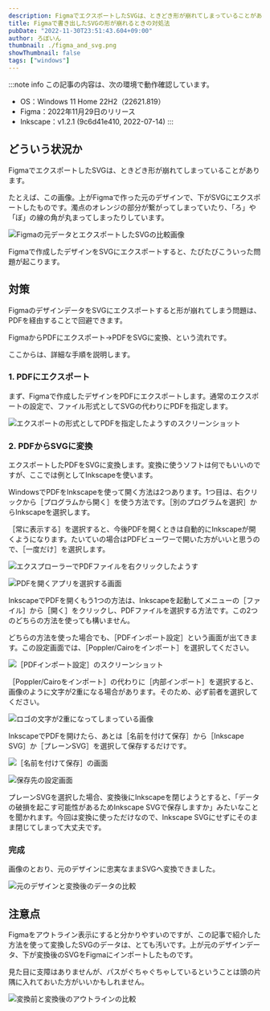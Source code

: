 ```yaml
---
description: FigmaでエクスポートしたSVGは、ときどき形が崩れてしまっていることがあります。この記事では、Figmaから形が崩れないようにSVGに書き出す方法を説明します。
title: Figmaで書き出したSVGの形が崩れるときの対処法
pubDate: "2022-11-30T23:51:43.604+09:00"
author: ろぼいん
thumbnail: ./figma_and_svg.png
showThumbnail: false
tags: ["windows"]
---
```


:::note info
この記事の内容は、次の環境で動作確認しています。

- OS：Windows 11 Home 22H2（22621.819）
- Figma：2022年11月29日のリリース
- Inkscape：v1.2.1 (9c6d41e410, 2022-07-14)
:::

## どういう状況か

FigmaでエクスポートしたSVGは、ときどき形が崩れてしまっていることがあります。

たとえば、この画像。上がFigmaで作った元のデザインで、下がSVGにエクスポートしたものです。濁点のオレンジの部分が繋がってしまっていたり、「ろ」や「ぼ」の線の角が丸まってしまったりしています。

![Figmaの元データとエクスポートしたSVGの比較画像](./figma_and_svg.png)

Figmaで作成したデザインをSVGにエクスポートすると、たびたびこういった問題が起こります。

## 対策

FigmaのデザインデータをSVGにエクスポートすると形が崩れてしまう問題は、PDFを経由することで回避できます。

FigmaからPDFにエクスポート→PDFをSVGに変換、という流れです。

ここからは、詳細な手順を説明します。

### 1. PDFにエクスポート

まず、Figmaで作成したデザインをPDFにエクスポートします。通常のエクスポートの設定で、ファイル形式としてSVGの代わりにPDFを指定します。

![エクスポートの形式としてPDFを指定したようすのスクリーンショット](./2022-11-30-18-57-00.png)

### 2. PDFからSVGに変換

エクスポートしたPDFをSVGに変換します。変換に使うソフトは何でもいいのですが、ここでは例としてInkscapeを使います。

WindowsでPDFをInkscapeを使って開く方法は2つあります。1つ目は、右クリックから［プログラムから開く］を使う方法です。［別のプログラムを選択］からInkscapeを選択します。

［常に表示する］を選択すると、今後PDFを開くときは自動的にInkscapeが開くようになります。たいていの場合はPDFビューワーで開いた方がいいと思うので、［一度だけ］を選択します。

![エクスプローラーでPDFファイルを右クリックしたようす](./2022-11-30-19-04-56.png)

![PDFを開くアプリを選択する画面](./2022-11-30-19-07-13.png)

InkscapeでPDFを開くもう1つの方法は、Inkscapeを起動してメニューの［ファイル］から［開く］をクリックし、PDFファイルを選択する方法です。この2つのどちらの方法を使っても構いません。

どちらの方法を使った場合でも、［PDFインポート設定］という画面が出てきます。この設定画面では、［Poppler/Cairoをインポート］を選択してください。

![［PDFインポート設定］のスクリーンショット](./2022-11-30-19-16-37.png)

［Poppler/Cairoをインポート］の代わりに［内部インポート］を選択すると、画像のように文字が2重になる場合があります。そのため、必ず前者を選択してください。

![ロゴの文字が2重になってしまっている画像](./2022-11-30-19-15-21.png)

InkscapeでPDFを開けたら、あとは［名前を付けて保存］から［Inkscape SVG］か［プレーンSVG］を選択して保存するだけです。

![［名前を付けて保存］の画面](./2022-11-30-19-25-26.png)

![保存先の設定画面](./2022-11-30-19-27-02.png)

プレーンSVGを選択した場合、変換後にInkscapeを閉じようとすると、「データの破損を起こす可能性があるためInkscape SVGで保存しますか」みたいなことを聞かれます。今回は変換に使っただけなので、Inkscape SVGにせずにそのまま閉じてしまって大丈夫です。

### 完成

画像のとおり、元のデザインに忠実なままSVGへ変換できました。

![元のデザインと変換後のデータの比較](./2022-11-30-19-35-01.png)

## 注意点

Figmaをアウトライン表示にすると分かりやすいのですが、この記事で紹介した方法を使って変換したSVGのデータは、とても汚いです。上が元のデザインデータ、下が変換後のSVGをFigmaにインポートしたものです。

見た目に支障はありませんが、パスがぐちゃぐちゃしているということは頭の片隅に入れておいた方がいいかもしれません。

![変換前と変換後のアウトラインの比較](./2022-11-30-19-40-14.png)
